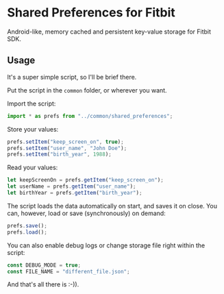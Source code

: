 # Shared Preferences for Fitbit
Android-like, memory cached and persistent key-value storage for Fitbit SDK.

## Usage
It's a super simple script, so I'll be brief there.

Put the script in the `common` folder, or wherever you want.

Import the script:
```javascript
import * as prefs from "../common/shared_preferences";
```

Store your values:
```javascript
prefs.setItem("keep_screen_on", true);
prefs.setItem("user_name", "John Doe");
prefs.setItem("birth_year", 1988);
```

Read your values:
```javascript
let keepScreenOn = prefs.getItem("keep_screen_on");
let userName = prefs.getItem("user_name");
let birthYear = prefs.getItem("birth_year");
```

The script loads the data automatically on start, and saves it on close. You can, however, load or save (synchronously) on demand:
```javascript
prefs.save();
prefs.load();
```

You can also enable debug logs or change storage file right within the script:
```javascript
const DEBUG_MODE = true;
const FILE_NAME = "different_file.json";
```

And that's all there is :-)).
